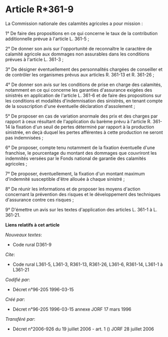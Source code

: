 # Article R*361-9

La Commission nationale des calamités agricoles a pour mission :

1° De faire des propositions en ce qui concerne le taux de la contribution additionnelle prévue à l'article L. 361-5 ;

2° De donner son avis sur l'opportunité de reconnaître le caractère de calamité agricole aux dommages non assurables dans les
conditions prévues à l'article L. 361-3 ;

3° De désigner éventuellement des personnalités chargées de conseiller et de contrôler les organismes prévus aux articles R.
361-13 et R. 361-26 ;

4° De donner son avis sur les conditions de prise en charge des calamités, notamment en ce qui concerne les garanties
d'assurance exigées des sinistrés en application de l'article L. 361-6 et de faire des propositions sur les conditions et
modalités d'indemnisation des sinistrés, en tenant compte de la souscription d'une éventuelle déclaration d'assolement ;

5° De proposer en cas de variation anormale des prix et des charges par rapport à ceux résultant de l'application du barème
prévu à l'article R. 361-14 la fixation d'un seuil de pertes déterminé par rapport à la production sinistrée, en deçà duquel
les pertes afférentes à cette production ne seront pas indemnisées ;

6° De proposer, compte tenu notamment de la fixation éventuelle d'une franchise, le pourcentage du montant des dommages que
couvriront les indemnités versées par le Fonds national de garantie des calamités agricoles ;

7° De proposer, éventuellement, la fixation d'un montant maximum d'indemnité susceptible d'être allouée à chaque sinistré ;

8° De réunir les informations et de proposer les moyens d'action concernant la prévention des risques et le développement des
techniques d'assurance contre ces risques ;

9° D'émettre un avis sur les textes d'application des articles L. 361-1 à L. 361-21.

**Liens relatifs à cet article**

_Nouveaux textes_:

  - Code rural D361-9

_Cite_:

  - Code rural L361-5, L361-3, R361-13, R361-26, L361-6, R361-14, L361-1 à L361-21

_Codifié par_:

  - Décret n°96-205 1996-03-15

_Créé par_:

  - Décret n°96-205 1996-03-15 annexe JORF 17 mars 1996

_Transféré par_:

  - Décret n°2006-926 du 19 juillet 2006 - art. 1 () JORF 28 juillet 2006
